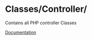# Classes/Controller/

Contains all PHP controller Classes

[Documentation](https://docs.typo3.org/m/typo3/reference-coreapi/11.5/en-us/ExtensionArchitecture/Extbase/Reference/Controller/ActionController.html)